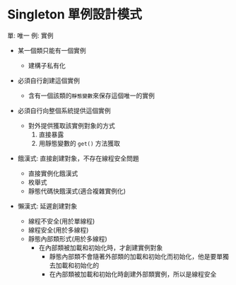 # Singleton 單例設計模式

單: 唯一
例: 實例



- 某一個類只能有一個實例
  - 建構子私有化
- 必須自行創建這個實例
  - 含有一個該類的`靜態變數`來保存這個唯一的實例
- 必須自行向整個系統提供這個實例
  - 對外提供獲取該實例對象的方式
    1. 直接暴露
    2. 用靜態變數的 `get()` 方法獲取 



- 餓漢式: 直接創建對象，不存在線程安全問題
  - 直接實例化餓漢式
  - 枚舉式
  - 靜態代碼快餓漢式(適合複雜實例化)
- 懶漢式: 延遲創建對象
  - 線程不安全(用於單線程)
  - 線程安全(用於多線程)
  - 靜態內部類形式(用於多線程)
    - 在內部類被加載和初始化時，才創建實例對象
       * 靜態內部類不會隨著外部類的加載和初始化而初始化，他是要單獨去加載和初始化的
       * 在內部類被加載和初始化時創建外部類實例，所以是線程安全



